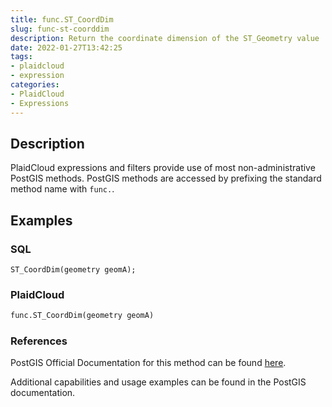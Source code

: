 ```yaml
---
title: func.ST_CoordDim
slug: func-st-coorddim
description: Return the coordinate dimension of the ST_Geometry value
date: 2022-01-27T13:42:25
tags:
- plaidcloud
- expression
categories:
- PlaidCloud
- Expressions
---
```



## Description


PlaidCloud expressions and filters provide use of most non-administrative PostGIS methods. PostGIS methods are accessed by prefixing the standard method name with `func.`.



## Examples


### SQL



```
ST_CoordDim(geometry geomA);
```


### PlaidCloud



```python
func.ST_CoordDim(geometry geomA)
```


### References


PostGIS Official Documentation for this method can be found [here](https://postgis.net/docs/manual-3.1/ST_CoordDim.html).



Additional capabilities and usage examples can be found in the PostGIS documentation.

